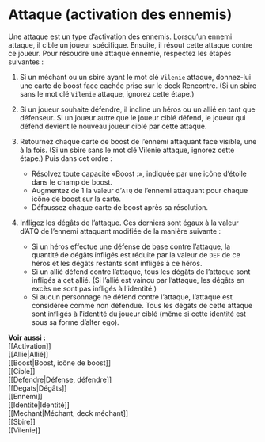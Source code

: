 # Attaque (activation des ennemis)
Une attaque est un type d’activation des ennemis. Lorsqu’un ennemi attaque, il cible un joueur spécifique. Ensuite, il résout cette attaque contre ce joueur. Pour résoudre une attaque ennemie, respectez les étapes suivantes :  

1. Si un méchant ou un sbire ayant le mot clé `Vilenie` attaque, donnez-lui une carte de boost face cachée prise sur le deck Rencontre. (Si un sbire sans le mot clé `Vilenie` attaque, ignorez cette étape.)
2. Si un joueur souhaite défendre, il incline un héros ou un allié en tant que défenseur. Si un joueur autre que le joueur ciblé défend, le joueur qui défend devient le nouveau joueur ciblé par cette attaque.
3. Retournez chaque carte de boost de l’ennemi attaquant face visible, une à la fois. (Si un sbire sans le mot clé Vilenie attaque, ignorez cette étape.) Puis dans cet ordre :  

	- Résolvez toute capacité «Boost :», indiquée par une icône d’étoile dans le champ de boost.
	- Augmentez de 1 la valeur d’`ATQ` de l’ennemi attaquant pour chaque icône de boost sur la carte.
	- Défaussez chaque carte de boost après sa résolution.
4. Infligez les dégâts de l’attaque. Ces derniers sont égaux à la valeur d’ATQ de l’ennemi attaquant modifiée de la manière suivante :  

	- Si un héros effectue une défense de base contre l’attaque, la quantité de dégâts infligés est réduite par la valeur de `DEF` de ce héros et les dégâts restants sont infligés à ce héros.
	- Si un allié défend contre l’attaque, tous les dégâts de l’attaque sont infligés à cet allié. (Si l’allié est vaincu par l’attaque, les dégâts en excès ne sont pas infligés à l’identité.)
	- Si aucun personnage ne défend contre l’attaque, l’attaque est considérée comme non défendue. Tous les dégâts de cette attaque sont infligés à l’identité du joueur ciblé (même si cette identité est sous sa forme d’alter ego).

**Voir aussi :**  
[[Activation]]  
[[Allie|Allié]]  
[[Boost|Boost, icône de boost]]  
[[Cible]]  
[[Defendre|Défense, défendre]]  
[[Degats|Dégâts]]  
[[Ennemi]]  
[[Identite|Identité]]  
[[Mechant|Méchant, deck méchant]]  
[[Sbire]]  
[[Vilenie]]